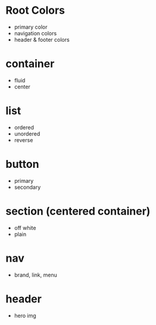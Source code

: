 # Root Colors
- primary color
- navigation colors
- header & footer colors

# container
- fluid
- center


# list
- ordered
- unordered
- reverse

# button
- primary
- secondary

# section (centered container)
- off white
- plain

# nav
- brand, link, menu

 # header
- hero img
